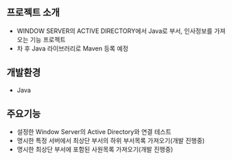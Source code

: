 ## 프로젝트 소개
- WINDOW SERVER의 ACTIVE DIRECTORY에서 Java로 부서, 인사정보를 가져오는 기능 프로젝트
- 차 후 Java 라이브러리로 Maven 등록 예정

## 개발환경
- Java

## 주요기능
- 설정한 Window Server의 Active Directory와 연결 테스트
- 명시한 특정 서버에서 최상단 부서의 하위 부서목록 가져오기(개발 진행중)
- 명시한 최상단 부서에 포함된 사원목록 가져오기(개발 진행중)


